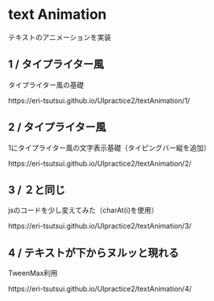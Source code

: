<h1>text Animation</h1>
テキストのアニメーションを実装

<h2>1 / タイプライター風</h2>
<p>タイプライター風の基礎</p>
<p>https://eri-tsutsui.github.io/UIpractice2/textAnimation/1/</p>

<h2>2 / タイプライター風</h2>
<p>1にタイプライター風の文字表示基礎（タイピングバー縦を追加）</p>
<p>https://eri-tsutsui.github.io/UIpractice2/textAnimation/2/</p>

<h2>3 / ２と同じ</h2>
<p>jsのコードを少し変えてみた（charAt(i)を使用）</p>
<p>https://eri-tsutsui.github.io/UIpractice2/textAnimation/3/</p>

<h2>4 / テキストが下からヌルッと現れる</h2>
<p>TweenMax利用</p>
<p>https://eri-tsutsui.github.io/UIpractice2/textAnimation/4/</p>
